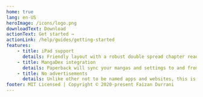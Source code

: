 ```yaml
---
home: true
lang: en-US
heroImage: /icons/logo.png
downloadText: Download
actionText: Get started →
actionLink: /help/guides/getting-started
features:
    - title: iPad support
      details: Friendly layout with a robust double spread chapter reader for iPad. (iPadOS 13.4+)
    - title: MangaDex integration
      details: Paperback will sync your mangas and settings to and from MangaDex.
    - title: No advertisements
      details: Unlike other not to be named apps and websites, this is a fully ad-free experience.
footer: MIT Licensed | Copyright © 2020-present Faizan Durrani
---
```

